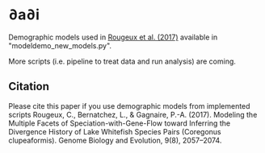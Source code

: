 # ∂a∂i
Demographic models used in [Rougeux et al. (2017)](https://academic.oup.com/gbe/article-lookup/doi/10.1093/gbe/evx150)  available in "modeldemo_new_models.py".

More scripts (i.e. pipeline to treat data and run analysis) are coming.

## Citation
Please cite this paper if you use demographic models from implemented scripts
Rougeux, C., Bernatchez, L., & Gagnaire, P.-A. (2017). Modeling the Multiple Facets of Speciation-with-Gene-Flow toward Inferring the Divergence History of Lake Whitefish Species Pairs (Coregonus clupeaformis). Genome Biology and Evolution, 9(8), 2057–2074.
